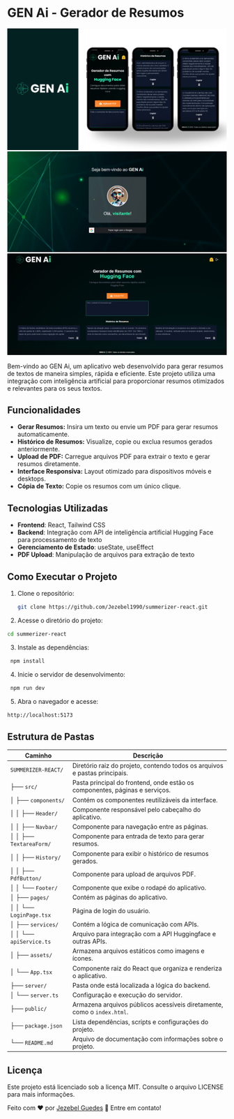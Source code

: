 # GEN Ai - Gerador de Resumos

![Mobile](/public/mobile.png)
![Login](/public/login.png)
![Desktop](/public/desktop.png)

Bem-vindo ao GEN Ai, um aplicativo web desenvolvido para gerar resumos de textos de maneira simples, rápida e eficiente. Este projeto utiliza uma integração com inteligência artificial para proporcionar resumos otimizados e relevantes para os seus textos.

## Funcionalidades

- **Gerar Resumos:** Insira um texto ou envie um PDF para gerar resumos automaticamente.
- **Histórico de Resumos:** Visualize, copie ou exclua resumos gerados anteriormente.
- **Upload de PDF:** Carregue arquivos PDF para extrair o texto e gerar resumos diretamente.
- **Interface Responsiva:** Layout otimizado para dispositivos móveis e desktops.
- **Cópia de Texto:** Copie os resumos com um único clique.

## Tecnologias Utilizadas

- **Frontend**: React, Tailwind CSS
- **Backend**: Integração com API de inteligência artificial Hugging Face para processamento de texto
- **Gerenciamento de Estado**: useState, useEffect
- **PDF Upload**: Manipulação de arquivos para extração de texto


## Como Executar o Projeto

1. Clone o repositório:
   ```bash
   git clone https://github.com/Jezebel1990/summerizer-react.git
   ```

2. Acesse o diretório do projeto:
  ```bash
  cd summerizer-react
  ```

 3. Instale as dependências:
  ```bash
   npm install
  ```

4. Inicie o servidor de desenvolvimento:
  ```bash
   npm run dev
  ```

 5. Abra o navegador e acesse:
  ```bash
  http://localhost:5173
  ```

## Estrutura de Pastas 
| Caminho                     | Descrição                                                                 |
|-----------------------------|---------------------------------------------------------------------------|
| `SUMMERIZER-REACT/`         | Diretório raiz do projeto, contendo todos os arquivos e pastas principais.|
| ├── `src/`                 | Pasta principal do frontend, onde estão os componentes, páginas e serviços.|
| │   ├── `components/`      | Contém os componentes reutilizáveis da interface.                         |
| │   │   ├── `Header/`      | Componente responsável pelo cabeçalho do aplicativo.                      |
| │   │   ├── `Navbar/`      | Componente para navegação entre as páginas.                               |
| │   │   ├── `TextareaForm/`| Componente para entrada de texto para gerar resumos.                      |
| │   │   ├── `History/`     | Componente para exibir o histórico de resumos gerados.                    |
| │   │   ├── `PdfButton/`   | Componente para upload de arquivos PDF.                                   |
| │   │   └── `Footer/`      | Componente que exibe o rodapé do aplicativo.                              |
| │   ├── `pages/`           | Contém as páginas do aplicativo.                                          |
| │   │   └── `LoginPage.tsx`| Página de login do usuário.                                               |
| │   ├── `services/`        | Contém a lógica de comunicação com APIs.                                  |
| │   │   └── `apiService.ts`| Arquivo para integração com a API Huggingface e outras APIs.              |
| │   ├── `assets/`          | Armazena arquivos estáticos como imagens e ícones.                       |
| │   └── `App.tsx`          | Componente raiz do React que organiza e renderiza o aplicativo.           |
| ├── `server/`              | Pasta onde está localizada a lógica do backend.                          |
| │   └── `server.ts`        | Configuração e execução do servidor.                                      |
| ├── `public/`              | Armazena arquivos públicos acessíveis diretamente, como o `index.html`.  |
| ├── `package.json`         | Lista dependências, scripts e configurações do projeto.                   |
| └── `README.md`            | Arquivo de documentação com informações sobre o projeto.                  |



## Licença
Este projeto está licenciado sob a licença MIT. Consulte o arquivo LICENSE para mais informações.

Feito com ♥ por [Jezebel Guedes](https://www.linkedin.com/in/jezebel-guedes/) 👋 Entre em contato!